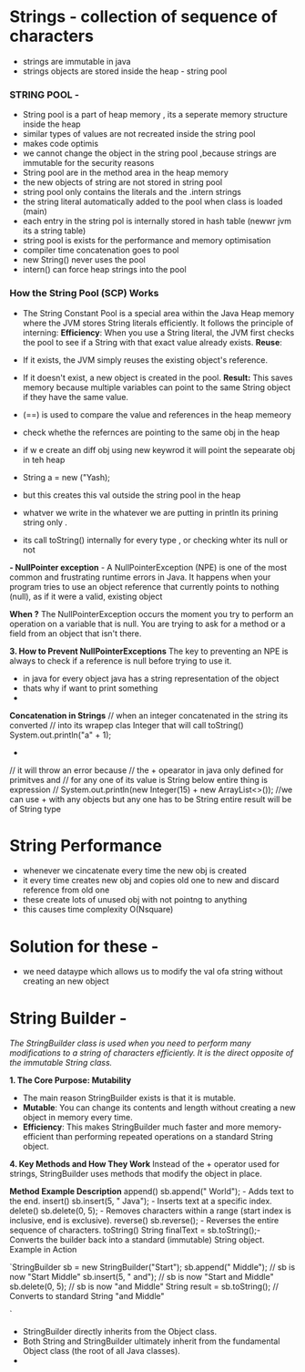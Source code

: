 # Strings - collection of sequence of characters

- strings are immutable in java
- strings objects are stored inside the heap - string pool 

### **STRING POOL -** 
- String pool is a part of heap memory , its a seperate memory structure inside the heap 
- similar types of values are not recreated inside the string pool
- makes code optimis
- we cannot change the object in the string pool ,because strings are immutable for the security reasons
- String pool are in the method area in the heap memory
- the new objects of string are not stored in string pool 
- string pool only contains the literals and the .intern strings 
- the string literal automatically added to the pool when class is loaded (main)
- each entry in the string pol is internally stored in hash table (newwr jvm its a string table)
- string pool is exists for the performance and memory optimisation
- compiler time concatenation goes to pool
- new String() never uses the pool
- intern() can force heap strings into the pool



### **How the String Pool (SCP) Works**

- The String Constant Pool is a special area within the Java Heap memory where the JVM stores String literals efficiently. It follows the principle of interning: 
**Efficiency**: When you use a String literal, the JVM first checks the pool to see if a String with that exact value already exists.
**Reuse**:
- If it exists, the JVM simply reuses the existing object's reference.
- If it doesn't exist, a new object is created in the pool.
**Result:** This saves memory because multiple variables can point to the same String object if they have the same value. 



- (==) is used to compare the value and  references in the heap memeory 
- check whethe the refernces are pointing to the same obj in the heap
- if w e create an diff obj using new keywrod it will point the sepearate obj in teh heap
- String a = new ("Yash);
- but this creates this val outside the string pool in the heap

- whatver we write in the whatever we are putting in println its prining string only .
- its call toString() internally for every type , or checking whter its null or not 

**- NullPointer exception** - A NullPointerException (NPE) is one of the most common and frustrating runtime errors in Java. It happens when your program tries to use an object reference that currently points to nothing (null), as if it were a valid, existing object

**When ?** 
The NullPointerException occurs the moment you try to perform an operation on a variable that is null. You are trying to ask for a method or a field from an object that isn't there. 

**3. How to Prevent NullPointerExceptions**
The key to preventing an NPE is always to check if a reference is null before trying to use it. 


- in java for every object java has a string representation of the object
- thats why if want to print something 
- 

**Concatenation in Strings** 
//        when an integer concatenated in the string its converted
        // into its wrapep clas Integer that will call toString()
        System.out.println("a" + 1);

- 
//        it will throw an error because
        // the + opearator in java only defined for primitves and
//         for any one of its value is String below entire thing is expression
//        System.out.println(new Integer(15) + new ArrayList<>());
//we can use + with any objects but any one has to be String entire result will be of String type


# String Performance 
 - whenever we cincatenate every time the new obj is created
 - it every time creates new obj and copies old one to new and discard reference from old one 
 - these create lots of unused obj with not pointng to anything 
 - this causes time complexity O(Nsquare)


# Solution for these  - 
- we need dataype which allows us to modify the val ofa string without creating an new object

# String Builder -
_The StringBuilder class is used when you need to perform many modifications to a string of characters efficiently. It is the direct opposite of the immutable String class._

**1. The Core Purpose: Mutability**

- The main reason StringBuilder exists is that it is mutable.
- **Mutable**: You can change its contents and length without creating a new object in memory every time.
- **Efficiency**: This makes StringBuilder much faster and more memory-efficient than performing repeated operations on a standard String object.


**4. Key Methods and How They Work**
Instead of the + operator used for strings, StringBuilder uses methods that modify the object in place.

**Method	Example	Description**
append()	sb.append(" World");	- Adds text to the end.
insert()	sb.insert(5, " Java");	- Inserts text at a specific index.
delete()	sb.delete(0, 5);	 - Removes characters within a range (start index is inclusive, end is exclusive).
reverse()	sb.reverse();	       - Reverses the entire sequence of characters.
toString()	String finalText = sb.toString();- Converts the builder back into a standard (immutable) String object.
Example in Action

`StringBuilder sb = new StringBuilder("Start");
sb.append(" Middle"); // sb is now "Start Middle"
sb.insert(5, " and");   // sb is now "Start and Middle"
sb.delete(0, 5);        // sb is now "and Middle"
String result = sb.toString(); // Converts to standard String "and Middle"

`
- StringBuilder directly inherits from the Object class.
- Both String and StringBuilder ultimately inherit from the fundamental Object class (the root of all Java classes).
- 